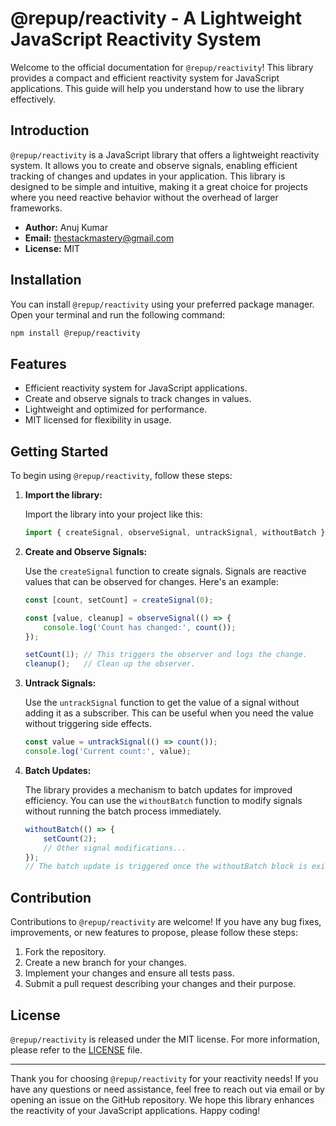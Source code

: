 # @repup/reactivity - A Lightweight JavaScript Reactivity System

Welcome to the official documentation for `@repup/reactivity`! This library provides a compact and efficient reactivity system for JavaScript applications. This guide will help you understand how to use the library effectively.

## Introduction

`@repup/reactivity` is a JavaScript library that offers a lightweight reactivity system. It allows you to create and observe signals, enabling efficient tracking of changes and updates in your application. This library is designed to be simple and intuitive, making it a great choice for projects where you need reactive behavior without the overhead of larger frameworks.

- **Author:** Anuj Kumar
- **Email:** thestackmastery@gmail.com
- **License:** MIT

## Installation

You can install `@repup/reactivity` using your preferred package manager. Open your terminal and run the following command:

```bash
npm install @repup/reactivity
```

## Features

- Efficient reactivity system for JavaScript applications.
- Create and observe signals to track changes in values.
- Lightweight and optimized for performance.
- MIT licensed for flexibility in usage.

## Getting Started

To begin using `@repup/reactivity`, follow these steps:

1. **Import the library:**

   Import the library into your project like this:

   ```javascript
   import { createSignal, observeSignal, untrackSignal, withoutBatch } from '@repup/reactivity';
   ```

2. **Create and Observe Signals:**

   Use the `createSignal` function to create signals. Signals are reactive values that can be observed for changes. Here's an example:

   ```javascript
   const [count, setCount] = createSignal(0);
   
   const [value, cleanup] = observeSignal(() => {
       console.log('Count has changed:', count());
   });
   
   setCount(1); // This triggers the observer and logs the change.
   cleanup();   // Clean up the observer.
   ```

3. **Untrack Signals:**

   Use the `untrackSignal` function to get the value of a signal without adding it as a subscriber. This can be useful when you need the value without triggering side effects.

   ```javascript
   const value = untrackSignal(() => count());
   console.log('Current count:', value);
   ```

4. **Batch Updates:**

   The library provides a mechanism to batch updates for improved efficiency. You can use the `withoutBatch` function to modify signals without running the batch process immediately.

   ```javascript
   withoutBatch(() => {
       setCount(2);
       // Other signal modifications...
   });
   // The batch update is triggered once the withoutBatch block is exited.
   ```

## Contribution

Contributions to `@repup/reactivity` are welcome! If you have any bug fixes, improvements, or new features to propose, please follow these steps:

1. Fork the repository.
2. Create a new branch for your changes.
3. Implement your changes and ensure all tests pass.
4. Submit a pull request describing your changes and their purpose.

## License

`@repup/reactivity` is released under the MIT license. For more information, please refer to the [LICENSE](https://github.com/thestackmastery/reactivity/LICENSE) file.

---

Thank you for choosing `@repup/reactivity` for your reactivity needs! If you have any questions or need assistance, feel free to reach out via email or by opening an issue on the GitHub repository. We hope this library enhances the reactivity of your JavaScript applications. Happy coding!
